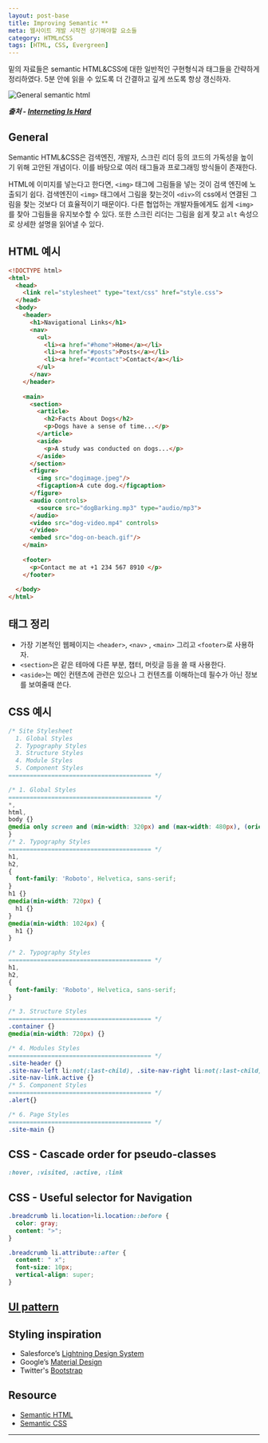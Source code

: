 ```yaml
---
layout: post-base
title: Improving Semantic **
meta: 웹사이트 개발 시작전 상기해야할 요소들
category: HTMLnCSS
tags: [HTML, CSS, Evergreen]
---
```

밑의 자료들은 semantic HTML&CSS에 대한 일반적인 구현형식과 태그들을 간략하게 정리하였다. 5분 안에 읽을 수 있도록 더 간결하고 깊게 쓰도록 항상 갱신하자.

![General semantic html]({{site.baseurl}}/img/2021-10-29-semanticHTML.png)

***출처 - [Interneting Is Hard](https://www.internetingishard.com/html-and-css/semantic-html/)***

## General

Semantic HTML&CSS은 검색엔진, 개발자, 스크린 리더 등의 코드의 가독성을 높이기 위해 고안된 개념이다. 이를 바탕으로 여러 태그들과 프로그래밍 방식들이 존재한다.

HTML에 이미지를 넣는다고 한다면, `<img>` 태그에 그림들을 넣는 것이 검색 엔진에 노출되기 쉽다. 검색엔진이 `<img>` 태그에서 그림을 찾는것이 `<div>`의 css에서 연결된 그림을 찾는 것보다 더 효율적이기 때문이다. 다른 협업하는 개발자들에게도 쉽게 `<img>`를 찾아 그림들을 유지보수할 수 있다. 또한 스크린 리더는 그림을 쉽게 찾고 `alt` 속성으로 상세한 설명을 읽어낼 수 있다.

## HTML 예시

```html
<!DOCTYPE html>
<html>
  <head>
    <link rel="stylesheet" type="text/css" href="style.css">
  </head>
  <body>
    <header>
      <h1>Navigational Links</h1>
      <nav>
        <ul>
          <li><a href="#home">Home</a></li>
          <li><a href="#posts">Posts</a></li>
          <li><a href="#contact">Contact</a></li>
        </ul>
      </nav>
    </header>
    
    <main>
      <section>
        <article>
          <h2>Facts About Dogs</h2>
          <p>Dogs have a sense of time...</p>
        </article>
        <aside>
          <p>A study was conducted on dogs...</p> 
        </aside>
      </section> 
      <figure>
        <img src="dogimage.jpeg"/>
        <figcaption>A cute dog.</figcaption>
      </figure>  
      <audio controls>
        <source src="dogBarking.mp3" type="audio/mp3">
      </audio> 
      <video src="dog-video.mp4" controls>
      </video>
      <embed src="dog-on-beach.gif"/>
    </main>
    
    <footer>
      <p>Contact me at +1 234 567 8910 </p>
    </footer>
              
  </body>
</html>
```

## 태그 정리

* 가장 기본적인 웹페이지는 `<header>`, `<nav>` , `<main>` 그리고 `<footer>`로 사용하자.
* `<section>`은 같은 테마에 다른 부분, 챕터, 머릿글 등을 쓸 때 사용한다.
* `<aside>`는 메인 컨텐츠에 관련은 있으나 그 컨텐츠를 이해하는데 필수가 아닌 정보를 보여줄때 쓴다.

## CSS 예시

```css
/* Site Stylesheet
  1. Global Styles
  2. Typography Styles
  3. Structure Styles
  4. Module Styles
  5. Component Styles
======================================== */

/* 1. Global Styles
======================================== */
*,
html,
body {}
@media only screen and (min-width: 320px) and (max-width: 480px), (orientation: portrait) {
}
/* 2. Typography Styles
======================================== */
h1,
h2,
{
  font-family: 'Roboto', Helvetica, sans-serif;
}
h1 {}
@media(min-width: 720px) {
  h1 {}
}
@media(min-width: 1024px) {
  h1 {}
}

/* 2. Typography Styles
======================================== */
h1,
h2,
{
  font-family: 'Roboto', Helvetica, sans-serif;
}

/* 3. Structure Styles
======================================== */
.container {}
@media(min-width: 720px) {}

/* 4. Modules Styles
======================================== */
.site-header {}
.site-nav-left li:not(:last-child), .site-nav-right li:not(:last-child), .site-nav-mobile li:not(:last-child) {}
.site-nav-link.active {}
/* 5. Component Styles
======================================== */
.alert{}

/* 6. Page Styles
======================================== */
.site-main {}
```

## CSS - Cascade order for pseudo-classes

```css
:hover, :visited, :active, :link
```

## CSS - Useful selector for Navigation

```css
.breadcrumb li.location+li.location::before {
  color: gray;
  content: ">";
}

.breadcrumb li.attribute::after {
  content: " x";
  font-size: 10px;
  vertical-align: super;
}
```

## [UI pattern](http://ui-patterns.com/)

## Styling inspiration

* Salesforce’s [Lightning Design System](https://www.lightningdesignsystem.com/utilities/text/)
* Google’s [Material Design](https://material.io/design/)
* Twitter's [Bootstrap](https://getbootstrap.com/docs/4.0/components/buttons/)

## Resource

* [Semantic HTML](https://www.internetingishard.com/html-and-css/semantic-html/)
* [Semantic CSS](https://css-tricks.com/semantic-class-names/)

---